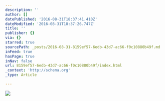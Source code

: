 ```yaml
---
description: ''
author: []
datePublished: '2016-08-31T18:37:41.410Z'
dateModified: '2016-08-31T18:37:26.747Z'
title: ''
publisher: {}
via: {}
starred: true
sourcePath: _posts/2016-08-31-8159ef57-6edb-43d7-ac66-f0c10880b49f.md
inFeed: true
hasPage: true
inNav: false
url: 8159ef57-6edb-43d7-ac66-f0c10880b49f/index.html
_context: 'http://schema.org'
_type: Article

---
```

![](https://the-grid-user-content.s3-us-west-2.amazonaws.com/27e401ef-845e-4b79-babb-951faf7445ab.jpg)